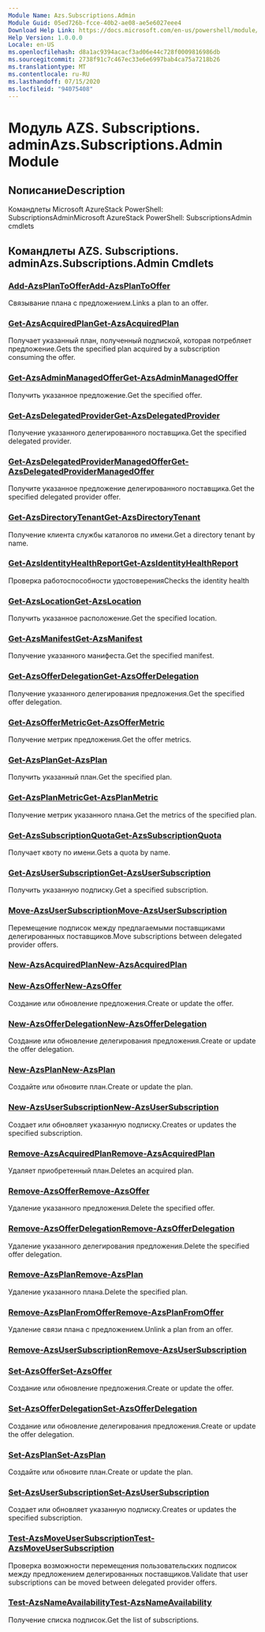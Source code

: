 ```yaml
---
Module Name: Azs.Subscriptions.Admin
Module Guid: 05ed726b-fcce-40b2-ae08-ae5e6027eee4
Download Help Link: https://docs.microsoft.com/en-us/powershell/module/azs.subscriptions.admin
Help Version: 1.0.0.0
Locale: en-US
ms.openlocfilehash: d8a1ac9394acacf3ad06e44c728f0009816986db
ms.sourcegitcommit: 2738f91c7c467ec33e6e6997bab4ca75a7218b26
ms.translationtype: MT
ms.contentlocale: ru-RU
ms.lasthandoff: 07/15/2020
ms.locfileid: "94075408"
---
```

# <span data-ttu-id="00172-101">Модуль AZS. Subscriptions. admin</span><span class="sxs-lookup"><span data-stu-id="00172-101">Azs.Subscriptions.Admin Module</span></span>
## <span data-ttu-id="00172-102">Nописание</span><span class="sxs-lookup"><span data-stu-id="00172-102">Description</span></span>
<span data-ttu-id="00172-103">Командлеты Microsoft AzureStack PowerShell: SubscriptionsAdmin</span><span class="sxs-lookup"><span data-stu-id="00172-103">Microsoft AzureStack PowerShell: SubscriptionsAdmin cmdlets</span></span>

## <span data-ttu-id="00172-104">Командлеты AZS. Subscriptions. admin</span><span class="sxs-lookup"><span data-stu-id="00172-104">Azs.Subscriptions.Admin Cmdlets</span></span>
### [<span data-ttu-id="00172-105">Add-AzsPlanToOffer</span><span class="sxs-lookup"><span data-stu-id="00172-105">Add-AzsPlanToOffer</span></span>](Add-AzsPlanToOffer.md)
<span data-ttu-id="00172-106">Связывание плана с предложением.</span><span class="sxs-lookup"><span data-stu-id="00172-106">Links a plan to an offer.</span></span>

### [<span data-ttu-id="00172-107">Get-AzsAcquiredPlan</span><span class="sxs-lookup"><span data-stu-id="00172-107">Get-AzsAcquiredPlan</span></span>](Get-AzsAcquiredPlan.md)
<span data-ttu-id="00172-108">Получает указанный план, полученный подпиской, которая потребляет предложение.</span><span class="sxs-lookup"><span data-stu-id="00172-108">Gets the specified plan acquired by a subscription consuming the offer.</span></span>

### [<span data-ttu-id="00172-109">Get-AzsAdminManagedOffer</span><span class="sxs-lookup"><span data-stu-id="00172-109">Get-AzsAdminManagedOffer</span></span>](Get-AzsAdminManagedOffer.md)
<span data-ttu-id="00172-110">Получить указанное предложение.</span><span class="sxs-lookup"><span data-stu-id="00172-110">Get the specified offer.</span></span>

### [<span data-ttu-id="00172-111">Get-AzsDelegatedProvider</span><span class="sxs-lookup"><span data-stu-id="00172-111">Get-AzsDelegatedProvider</span></span>](Get-AzsDelegatedProvider.md)
<span data-ttu-id="00172-112">Получение указанного делегированного поставщика.</span><span class="sxs-lookup"><span data-stu-id="00172-112">Get the specified delegated provider.</span></span>

### [<span data-ttu-id="00172-113">Get-AzsDelegatedProviderManagedOffer</span><span class="sxs-lookup"><span data-stu-id="00172-113">Get-AzsDelegatedProviderManagedOffer</span></span>](Get-AzsDelegatedProviderManagedOffer.md)
<span data-ttu-id="00172-114">Получите указанное предложение делегированного поставщика.</span><span class="sxs-lookup"><span data-stu-id="00172-114">Get the specified delegated provider offer.</span></span>

### [<span data-ttu-id="00172-115">Get-AzsDirectoryTenant</span><span class="sxs-lookup"><span data-stu-id="00172-115">Get-AzsDirectoryTenant</span></span>](Get-AzsDirectoryTenant.md)
<span data-ttu-id="00172-116">Получение клиента службы каталогов по имени.</span><span class="sxs-lookup"><span data-stu-id="00172-116">Get a directory tenant by name.</span></span>

### [<span data-ttu-id="00172-117">Get-AzsIdentityHealthReport</span><span class="sxs-lookup"><span data-stu-id="00172-117">Get-AzsIdentityHealthReport</span></span>](Get-AzsIdentityHealthReport.md)
<span data-ttu-id="00172-118">Проверка работоспособности удостоверения</span><span class="sxs-lookup"><span data-stu-id="00172-118">Checks the identity health</span></span>

### [<span data-ttu-id="00172-119">Get-AzsLocation</span><span class="sxs-lookup"><span data-stu-id="00172-119">Get-AzsLocation</span></span>](Get-AzsLocation.md)
<span data-ttu-id="00172-120">Получить указанное расположение.</span><span class="sxs-lookup"><span data-stu-id="00172-120">Get the specified location.</span></span>

### [<span data-ttu-id="00172-121">Get-AzsManifest</span><span class="sxs-lookup"><span data-stu-id="00172-121">Get-AzsManifest</span></span>](Get-AzsManifest.md)
<span data-ttu-id="00172-122">Получение указанного манифеста.</span><span class="sxs-lookup"><span data-stu-id="00172-122">Get the specified manifest.</span></span>

### [<span data-ttu-id="00172-123">Get-AzsOfferDelegation</span><span class="sxs-lookup"><span data-stu-id="00172-123">Get-AzsOfferDelegation</span></span>](Get-AzsOfferDelegation.md)
<span data-ttu-id="00172-124">Получение указанного делегирования предложения.</span><span class="sxs-lookup"><span data-stu-id="00172-124">Get the specified offer delegation.</span></span>

### [<span data-ttu-id="00172-125">Get-AzsOfferMetric</span><span class="sxs-lookup"><span data-stu-id="00172-125">Get-AzsOfferMetric</span></span>](Get-AzsOfferMetric.md)
<span data-ttu-id="00172-126">Получение метрик предложения.</span><span class="sxs-lookup"><span data-stu-id="00172-126">Get the offer metrics.</span></span>

### [<span data-ttu-id="00172-127">Get-AzsPlan</span><span class="sxs-lookup"><span data-stu-id="00172-127">Get-AzsPlan</span></span>](Get-AzsPlan.md)
<span data-ttu-id="00172-128">Получить указанный план.</span><span class="sxs-lookup"><span data-stu-id="00172-128">Get the specified plan.</span></span>

### [<span data-ttu-id="00172-129">Get-AzsPlanMetric</span><span class="sxs-lookup"><span data-stu-id="00172-129">Get-AzsPlanMetric</span></span>](Get-AzsPlanMetric.md)
<span data-ttu-id="00172-130">Получение метрик указанного плана.</span><span class="sxs-lookup"><span data-stu-id="00172-130">Get the metrics of the specified plan.</span></span>

### [<span data-ttu-id="00172-131">Get-AzsSubscriptionQuota</span><span class="sxs-lookup"><span data-stu-id="00172-131">Get-AzsSubscriptionQuota</span></span>](Get-AzsSubscriptionQuota.md)
<span data-ttu-id="00172-132">Получает квоту по имени.</span><span class="sxs-lookup"><span data-stu-id="00172-132">Gets a quota by name.</span></span>

### [<span data-ttu-id="00172-133">Get-AzsUserSubscription</span><span class="sxs-lookup"><span data-stu-id="00172-133">Get-AzsUserSubscription</span></span>](Get-AzsUserSubscription.md)
<span data-ttu-id="00172-134">Получить указанную подписку.</span><span class="sxs-lookup"><span data-stu-id="00172-134">Get a specified subscription.</span></span>

### [<span data-ttu-id="00172-135">Move-AzsUserSubscription</span><span class="sxs-lookup"><span data-stu-id="00172-135">Move-AzsUserSubscription</span></span>](Move-AzsUserSubscription.md)
<span data-ttu-id="00172-136">Перемещение подписок между предлагаемыми поставщиками делегированных поставщиков.</span><span class="sxs-lookup"><span data-stu-id="00172-136">Move subscriptions between delegated provider offers.</span></span>

### [<span data-ttu-id="00172-137">New-AzsAcquiredPlan</span><span class="sxs-lookup"><span data-stu-id="00172-137">New-AzsAcquiredPlan</span></span>](New-AzsAcquiredPlan.md)


### [<span data-ttu-id="00172-138">New-AzsOffer</span><span class="sxs-lookup"><span data-stu-id="00172-138">New-AzsOffer</span></span>](New-AzsOffer.md)
<span data-ttu-id="00172-139">Создание или обновление предложения.</span><span class="sxs-lookup"><span data-stu-id="00172-139">Create or update the offer.</span></span>

### [<span data-ttu-id="00172-140">New-AzsOfferDelegation</span><span class="sxs-lookup"><span data-stu-id="00172-140">New-AzsOfferDelegation</span></span>](New-AzsOfferDelegation.md)
<span data-ttu-id="00172-141">Создание или обновление делегирования предложения.</span><span class="sxs-lookup"><span data-stu-id="00172-141">Create or update the offer delegation.</span></span>

### [<span data-ttu-id="00172-142">New-AzsPlan</span><span class="sxs-lookup"><span data-stu-id="00172-142">New-AzsPlan</span></span>](New-AzsPlan.md)
<span data-ttu-id="00172-143">Создайте или обновите план.</span><span class="sxs-lookup"><span data-stu-id="00172-143">Create or update the plan.</span></span>

### [<span data-ttu-id="00172-144">New-AzsUserSubscription</span><span class="sxs-lookup"><span data-stu-id="00172-144">New-AzsUserSubscription</span></span>](New-AzsUserSubscription.md)
<span data-ttu-id="00172-145">Создает или обновляет указанную подписку.</span><span class="sxs-lookup"><span data-stu-id="00172-145">Creates or updates the specified subscription.</span></span>

### [<span data-ttu-id="00172-146">Remove-AzsAcquiredPlan</span><span class="sxs-lookup"><span data-stu-id="00172-146">Remove-AzsAcquiredPlan</span></span>](Remove-AzsAcquiredPlan.md)
<span data-ttu-id="00172-147">Удаляет приобретенный план.</span><span class="sxs-lookup"><span data-stu-id="00172-147">Deletes an acquired plan.</span></span>

### [<span data-ttu-id="00172-148">Remove-AzsOffer</span><span class="sxs-lookup"><span data-stu-id="00172-148">Remove-AzsOffer</span></span>](Remove-AzsOffer.md)
<span data-ttu-id="00172-149">Удаление указанного предложения.</span><span class="sxs-lookup"><span data-stu-id="00172-149">Delete the specified offer.</span></span>

### [<span data-ttu-id="00172-150">Remove-AzsOfferDelegation</span><span class="sxs-lookup"><span data-stu-id="00172-150">Remove-AzsOfferDelegation</span></span>](Remove-AzsOfferDelegation.md)
<span data-ttu-id="00172-151">Удаление указанного делегирования предложения.</span><span class="sxs-lookup"><span data-stu-id="00172-151">Delete the specified offer delegation.</span></span>

### [<span data-ttu-id="00172-152">Remove-AzsPlan</span><span class="sxs-lookup"><span data-stu-id="00172-152">Remove-AzsPlan</span></span>](Remove-AzsPlan.md)
<span data-ttu-id="00172-153">Удаление указанного плана.</span><span class="sxs-lookup"><span data-stu-id="00172-153">Delete the specified plan.</span></span>

### [<span data-ttu-id="00172-154">Remove-AzsPlanFromOffer</span><span class="sxs-lookup"><span data-stu-id="00172-154">Remove-AzsPlanFromOffer</span></span>](Remove-AzsPlanFromOffer.md)
<span data-ttu-id="00172-155">Удаление связи плана с предложением.</span><span class="sxs-lookup"><span data-stu-id="00172-155">Unlink a plan from an offer.</span></span>

### [<span data-ttu-id="00172-156">Remove-AzsUserSubscription</span><span class="sxs-lookup"><span data-stu-id="00172-156">Remove-AzsUserSubscription</span></span>](Remove-AzsUserSubscription.md)


### [<span data-ttu-id="00172-157">Set-AzsOffer</span><span class="sxs-lookup"><span data-stu-id="00172-157">Set-AzsOffer</span></span>](Set-AzsOffer.md)
<span data-ttu-id="00172-158">Создание или обновление предложения.</span><span class="sxs-lookup"><span data-stu-id="00172-158">Create or update the offer.</span></span>

### [<span data-ttu-id="00172-159">Set-AzsOfferDelegation</span><span class="sxs-lookup"><span data-stu-id="00172-159">Set-AzsOfferDelegation</span></span>](Set-AzsOfferDelegation.md)
<span data-ttu-id="00172-160">Создание или обновление делегирования предложения.</span><span class="sxs-lookup"><span data-stu-id="00172-160">Create or update the offer delegation.</span></span>

### [<span data-ttu-id="00172-161">Set-AzsPlan</span><span class="sxs-lookup"><span data-stu-id="00172-161">Set-AzsPlan</span></span>](Set-AzsPlan.md)
<span data-ttu-id="00172-162">Создайте или обновите план.</span><span class="sxs-lookup"><span data-stu-id="00172-162">Create or update the plan.</span></span>

### [<span data-ttu-id="00172-163">Set-AzsUserSubscription</span><span class="sxs-lookup"><span data-stu-id="00172-163">Set-AzsUserSubscription</span></span>](Set-AzsUserSubscription.md)
<span data-ttu-id="00172-164">Создает или обновляет указанную подписку.</span><span class="sxs-lookup"><span data-stu-id="00172-164">Creates or updates the specified subscription.</span></span>

### [<span data-ttu-id="00172-165">Test-AzsMoveUserSubscription</span><span class="sxs-lookup"><span data-stu-id="00172-165">Test-AzsMoveUserSubscription</span></span>](Test-AzsMoveUserSubscription.md)
<span data-ttu-id="00172-166">Проверка возможности перемещения пользовательских подписок между предложением делегированных поставщиков.</span><span class="sxs-lookup"><span data-stu-id="00172-166">Validate that user subscriptions can be moved between delegated provider offers.</span></span>

### [<span data-ttu-id="00172-167">Test-AzsNameAvailability</span><span class="sxs-lookup"><span data-stu-id="00172-167">Test-AzsNameAvailability</span></span>](Test-AzsNameAvailability.md)
<span data-ttu-id="00172-168">Получение списка подписок.</span><span class="sxs-lookup"><span data-stu-id="00172-168">Get the list of subscriptions.</span></span>

